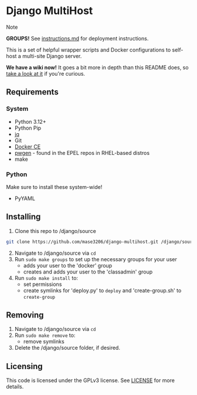 # Django MultiHost

> [!NOTE]
> **GROUPS!** See [instructions.md](docs/instructions.md) for deployment instructions.

This is a set of helpful wrapper scripts and Docker configurations to self-host a multi-site Django server.

**We have a wiki now!** It goes a bit more in depth than this README does, so [take a look at it](https://github.com/Mase3206/web-dev-host/wiki) if you're curious.

## Requirements
### System
- Python 3.12+
- Python Pip
- [jq](https://jqlang.github.io/jq/)
- Git
- [Docker CE](https://docs.docker.com/desktop/setup/install/linux/)
- [pwgen](https://pkgs.org/search/?q=pwgen) - found in the EPEL repos in RHEL-based distros
- make

### Python
Make sure to install these system-wide!
- PyYAML

## Installing

1. Clone this repo to /django/source
```bash
git clone https://github.com/mase3206/django-multihost.git /django/source
```
2. Navigate to /django/source via `cd`
3. Run `sudo make groups` to set up the necessary groups for your user
	- adds your user to the 'docker' group
	- creates and adds your user to the 'classadmin' group
4. Run `sudo make install` to:
	- set permissions
	- create symlinks for 'deploy.py' to `deploy` and 'create-group.sh' to `create-group`


## Removing

1. Navigate to /django/source via `cd`
2. Run `sudo make remove` to:
	- remove symlinks
3. Delete the /django/source folder, if desired.


## Licensing

This code is licensed under the GPLv3 license. See [LICENSE](./LICENSE) for more details.
